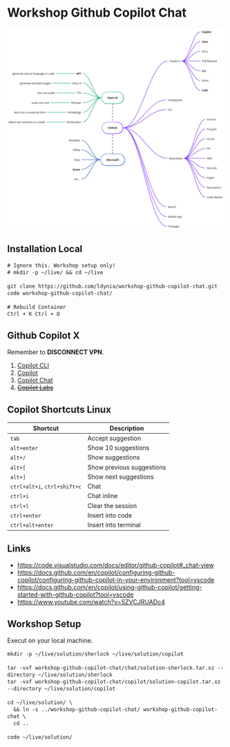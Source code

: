 # Workshop Github Copilot Chat

![github](/docs/assets/github.jpg)

## Installation Local

```shell
# Ignore this. Workshop setup only!
# mkdir -p ~/live/ && cd ~/live

git clone https://github.com/ldynia/workshop-github-copilot-chat.git
code workshop-github-copilot-chat/

# Rebuild Container
Ctrl + K Ctrl + O
```

## Github Copilot X

Remember to **DISCONNECT VPN**.

1. [Copilot CLI](./cli/WORKSHOP.md)
1. [Copilot](./copilot/WORKSHOP.md)
1. [Copilot Chat](./chat/WORKSHOP.md)
1. [~~Copilot Labs~~](https://marketplace.visualstudio.com/items?itemName=GitHub.copilot-labs)

## Copilot Shortcuts Linux

| Shortcut | Description |
| -------- | ----------- |
| `tab` | Accept suggestion |
| `alt+enter` | Show 10 suggestions |
| `alt+/` | Show suggestions |
| `alt+[` | Show previous suggestions |
| `alt+]` | Show next suggestions |
| `ctrl+alt+i`, `ctrl+shift+c` | Chat |
| `ctrl+i` | Chat inline |
| `ctrl+l` | Clear the session |
| `ctrl+enter` | Insert into code |
| `ctrl+alt+enter` | Insert into terminal |

## Links

- https://code.visualstudio.com/docs/editor/github-copilot#_chat-view
- https://docs.github.com/en/copilot/configuring-github-copilot/configuring-github-copilot-in-your-environment?tool=vscode
- https://docs.github.com/en/copilot/using-github-copilot/getting-started-with-github-copilot?tool=vscode
- https://www.youtube.com/watch?v=SZVCJRUADc4


## Workshop Setup

Execut on your local machine.

```shell
mkdir -p ~/live/solution/sherlock ~/live/solution/copilot

tar -vxf workshop-github-copilot-chat/chat/solution-sherlock.tar.xz --directory ~/live/solution/sherlock
tar -vxf workshop-github-copilot-chat/copilot/solution-copilot.tar.xz --directory ~/live/solution/copilot

cd ~/live/solution/ \
  && ln -s ../workshop-github-copilot-chat/ workshop-github-copilot-chat \
  cd ..

code ~/live/solution/
```
